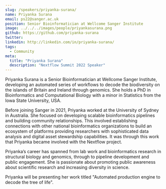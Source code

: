 ```yaml
---
slug: /speakers/priyanka-surana/
name: Priyanka Surana
email: ps22@sanger.ac.uk
position: Senior Bioinformatician at Wellcome Sanger Institute
image: ../../../images/people/priyankasurana.png
github: https://github.com/priyanka-surana
twitter: 
linkedin: http://linkedin.com/in/priyanka-surana/
tags:
  - Community
meta:
  title: "Priyanka Surana"
  description: "Nextflow Summit 2022 Speaker"
---
```

Priyanka Surana is a Senior Bioinformatician at Wellcome Sanger Institute, developing an automated series of workflows to decode the biodiversity on the islands of Britain and Ireland through genomics. She holds a PhD in Bioinformatics and Computational Biology with a minor in Statistics from the Iowa State University, USA.

Before joining Sanger in 2021, Priyanka worked at the University of Sydney in Australia. She focused on developing scalable bioinformatics pipelines and building community relationships. This involved establishing connections with other national bioinformatics organizations to build an ecosystem of platforms providing researchers with sophisticated data analysis and digital asset stewardship capabilities. It was through this work that Priyanka became involved with the Nextflow project.

Priyanka’s career has spanned from lab work and bioinformatics research in structural biology and genomics, through to pipeline development and public engagement. She is passionate about promoting public awareness about scientific research and increasing diversity in science.

Priyanka will be presenting her work titled "Automated production engine to decode the tree of life".
